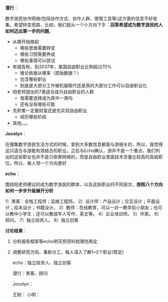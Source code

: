 **潜行**：

数字游民协作网络(包括协作方式、协作人群、使用工具等)这方面的信息不好收集。希望转变思路，比如，我们就从一个小方向下手：**回答希望成为数字游民的人如何迈出第一步的问题**。

- 从哪开始做起
  - 哪些思维需要转变
  - 哪些习惯需要养成
  - 哪些事情可以尝试
- 有报告称，到2037年，美国自由职业比例超过70%
  - 推论依据从哪来（原始数据？）
  - 包含哪些职业
  - 到底是大部分工作被机器取代还是真的大部分工作可以自由职业化
- 阳老师提出的7类适合成为自由职业的人群
  - 我需要选择成为其中一类吗
  - 还有没有哪些可能
- 先积累一定量财富还是先实现自由职业
  - 经历哪些阶段
- 其他。。。



**Jocelyn**：

在搜集数字游民生活方式的时候，拿到大多数信息都是与游相关的，所以，我觉得这只适合与游能有效结合的职业。之后与Echo确认，游并不是一个重点，我们列出的这些职业也并不是只依靠网络的，而是自由职业里面技术含量比较高的高级职位。所以，每人领一个方向更好



**echo**：

围绕阳老师建议的成为数字游民的群体，以及这些职业的不同层次，**按照八个方向如何一步步升级展开分析**

1）黑客：全栈工程师；运维工程师。
2）设计师：产品设计；交互设计；平面设计；绘本设计；书籍设计。
3）教师：在线教育，可以一对一教学前小朋友；也可以教中小学生；还可以教成年人写作、英文等。
4）企业培训师。
5）作家。
6）顾问。
7）独立投资人。
8）独立创客



**讨论结果**：

1. 分析报告框架等echo明天把资料梳理完再定

2. 调整研究方向，重新分工，每人深入了解1~2个职业(暂定)

   echo：独立投资人、独立创客

   潜行：黑客、顾问

   Jocelyn：

   王刚：
   小明：



